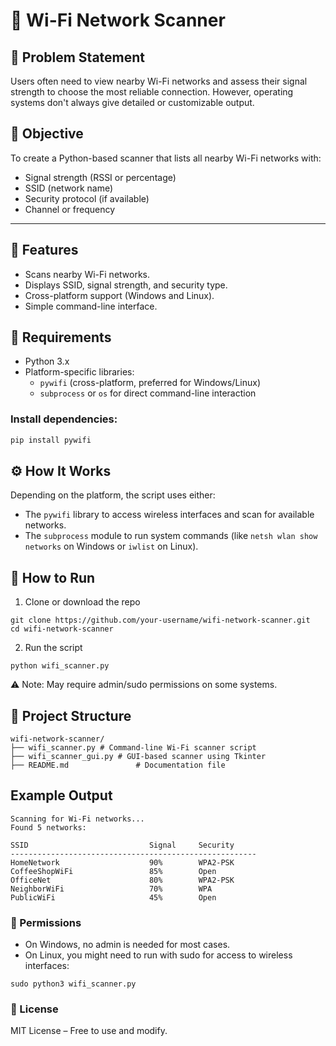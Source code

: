 # 📶 Wi-Fi Network Scanner

## 📌 Problem Statement
Users often need to view nearby Wi-Fi networks and assess their signal strength to choose the most reliable connection. However, operating systems don't always give detailed or customizable output.

## 🎯 Objective
To create a Python-based scanner that lists all nearby Wi-Fi networks with:
- Signal strength (RSSI or percentage)
- SSID (network name)
- Security protocol (if available)
- Channel or frequency

---

##  🧠 Features
- Scans nearby Wi-Fi networks.
- Displays SSID, signal strength, and security type.
- Cross-platform support (Windows and Linux).
- Simple command-line interface.
## 🧰 Requirements

- Python 3.x
- Platform-specific libraries:
  - `pywifi` (cross-platform, preferred for Windows/Linux)
  - `subprocess` or `os` for direct command-line interaction

### Install dependencies:
```bash
pip install pywifi
``` 
## ⚙️ How It Works
Depending on the platform, the script uses either:
- The ```pywifi``` library to access wireless interfaces and scan for available networks.
- The ```subprocess``` module to run system commands (like ```netsh wlan show networks``` on Windows or ```iwlist``` on Linux).

## 🚀 How to Run
1. Clone or download the repo
```
git clone https://github.com/your-username/wifi-network-scanner.git
cd wifi-network-scanner
```
2. Run the script
```
python wifi_scanner.py
```
⚠️ Note: May require admin/sudo permissions on some systems.

## 📂 Project Structure
```
wifi-network-scanner/
├── wifi_scanner.py # Command-line Wi-Fi scanner script
├── wifi_scanner_gui.py # GUI-based scanner using Tkinter
├── README.md               # Documentation file
```

## Example Output
```
Scanning for Wi-Fi networks...
Found 5 networks:

SSID                           Signal     Security
-------------------------------------------------------
HomeNetwork                    90%        WPA2-PSK
CoffeeShopWiFi                 85%        Open
OfficeNet                      80%        WPA2-PSK
NeighborWiFi                   70%        WPA
PublicWiFi                     45%        Open

```

### 🔐 Permissions
- On Windows, no admin is needed for most cases.
- On Linux, you might need to run with sudo for access to wireless interfaces:
```
sudo python3 wifi_scanner.py
```
### 📄 License
MIT License – Free to use and modify.
